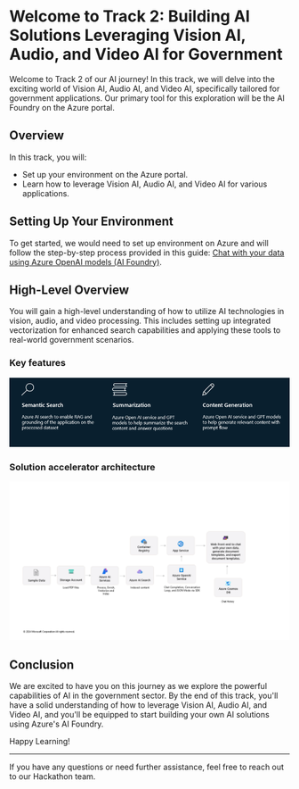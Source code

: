 # Welcome to Track 2: Building AI Solutions Leveraging Vision AI, Audio, and Video AI for Government  
  
Welcome to Track 2 of our AI journey! In this track, we will delve into the exciting world of Vision AI, Audio AI, and Video AI, specifically tailored for government applications. Our primary tool for this exploration will be the AI Foundry on the Azure portal.  
  
## Overview  
  
In this track, you will:  
- Set up your environment on the Azure portal.  
- Learn how to leverage Vision AI, Audio AI, and Video AI for various applications.  
  
## Setting Up Your Environment  
  
To get started, we would need to set up environment on Azure and will follow the step-by-step process provided in this guide: [Chat with your data using Azure OpenAI models (AI Foundry)](https://learn.microsoft.com/en-us/azure/ai-services/openai/use-your-data-quickstart?tabs=keyless%2Ctypescript-keyless%2Cpython-new&pivots=ai-foundry-portal).  
  
## High-Level Overview  
  
You will gain a high-level understanding of how to utilize AI technologies in vision, audio, and video processing. This includes setting up integrated vectorization for enhanced search capabilities and applying these tools to real-world government scenarios.  

### Key features

![Key Features](https://github.com/priyanshi09/CA_AI_hackathon/blob/main/Track2_VisionAI/images/keyfeatures.png)

### Solution accelerator architecture
![Solution architecture](https://github.com/priyanshi09/CA_AI_hackathon/blob/main/Track2_VisionAI/images/DocGen_Azure_AI_Foundry_Architecture.png)


## Conclusion  
  
We are excited to have you on this journey as we explore the powerful capabilities of AI in the government sector. By the end of this track, you'll have a solid understanding of how to leverage Vision AI, Audio AI, and Video AI, and you'll be equipped to start building your own AI solutions using Azure's AI Foundry.  
  
Happy Learning!  
  
---  
  
If you have any questions or need further assistance, feel free to reach out to our Hackathon team.  
